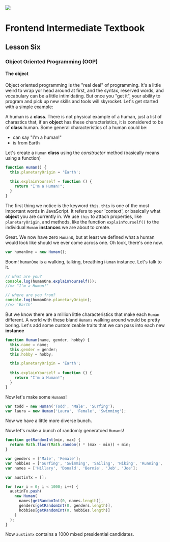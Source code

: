 ![](http://static1.squarespace.com/static/538f3fcde4b05c5fecc7a40e/t/538f48a4e4b00d94e8c253b3/1453396632576/?format=400w)
# Frontend Intermediate Textbook
## Lesson Six
### Object Oriented Programming (OOP)
#### The object
Object oriented programming is the "real deal" of programming. It's a little weird to wrap yor head around at first, and the syntax, reserved words, and vocabulary can be a little intimidating. But once you "get it", your ability to program and pick up new skills and tools will skyrocket. Let's get started with a simple example:

A human is a **class**. There is not physical example of a human, just a list of charastics that, if an **object** has these characteristics, it is considered to be of **class** human. Some general characteristics of a human could be:
* can say "I'm a human!"
* is from Earth

Let's create a `Human` **class** using the _constructor_ method (basically means using a function)
```javascript
function Human() {
  this.planetaryOrigin = 'Earth';
  
  this.explainYourself = function () {
    return "I'm a Human!";
  }
}
```
The first thing we notice is the keyword `this`. `this` is one of the most important words in JavaScript. It refers to your 'context', or basically what **object** you are currently in. We use `this` to attach properties, like `planetaryOrigin`, and methods, like the function `explainYourself()` to the individual `Human` **instances** we are about to create.

Great. We now have zero `Human`s, but at least we defined what a human would look like should we ever come across one. Oh look, there's one now.
```javascript
var humanOne = new Human();
```
Boom! `humanOne` is a walking, talking, breathing `Human` instance. Let's talk to it.
```javascript
// what are you?
console.log(humanOne.explainYourself());
//=> "I'm a Human!"

// where are you from?
console.log(humanOne.planetaryOrigin);
//=> 'Earth'
```

But we know there are a million little characteristics that make each `Human` different. A world with these bland `Humans` walking around would be pretty boring. Let's add some customizeable traits that we can pass into each new **instance**
```javascript
function Human(name, gender, hobby) {
  this.name = name;
  this.gender = gender;
  this.hobby = hobby;

  this.planetaryOrigin = 'Earth';
  
  this.explainYourself = function () {
    return "I'm a Human!";
  }
}
```

Now let's make some `Human`s!
```javascript
var todd = new Human('Todd', 'Male', 'Surfing');
var laura = new Human('Laura', 'Female', 'Swimming');
```

Now we have a little more diverse bunch.

Now let's make a bunch of randomly generatoed `Human`s!
```javascript
function getRandomInt(min, max) {
  return Math.floor(Math.random() * (max - min)) + min;
}

var genders = ['Male', 'Female'];
var hobbies = ['Surfing', 'Swimming', 'Sailing', 'Hiking', 'Running', 'Jumping', 'Reading', 'Sleeping'];
var names = ['Hillary', 'Donald', 'Bernie', 'Jeb', 'Joe'];

var austinTx = [];

for (var i = 0; i < 1000; i++) {
  austinTx.push(
    new Human(
      names[getRandomInt(0, names.length)],
      genders[getRandomInt(0, genders.length)],
      hobbies[getRandomInt(0, hobbies.length)]
    )
  );
}
```
Now `austinTx` contains a 1000 mixed presidential candidates.
